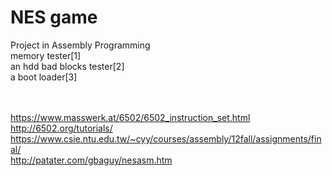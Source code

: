 # NES game
Project in Assembly Programming</br>
memory tester[1]</br> 
an hdd bad blocks tester[2]<br/>
a boot loader[3]</br>


<br><br>
https://www.masswerk.at/6502/6502_instruction_set.html<br>
http://6502.org/tutorials/<br>
https://www.csie.ntu.edu.tw/~cyy/courses/assembly/12fall/assignments/final/<br>
http://patater.com/gbaguy/nesasm.htm<br>
